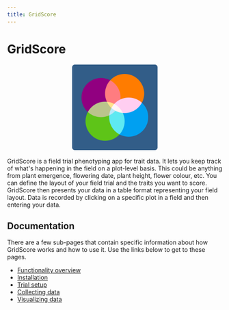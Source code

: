 ```yaml
---
title: GridScore
---
```


# GridScore

<p align="center">
  <img src="img/gridscore.svg" width="200" alt="GridScore logo">
</p>

GridScore is a field trial phenotyping app for trait data. It lets you keep track of what's happening in the field on a plot-level basis. This could be anything from plant emergence, flowering date, plant height, flower colour, etc. You can define the layout of your field trial and the traits you want to score. GridScore then presents your data in a table format representing your field layout. Data is recorded by clicking on a specific plot in a field and then entering your data.

## Documentation

There are a few sub-pages that contain specific information about how GridScore works and how to use it. Use the links below to get to these pages.

- <a href="overview.html">Functionality overview</a>
- <a href="installation.html">Installation</a>
- <a href="trial-setup.html">Trial setup</a>
- <a href="collecting-data.html">Collecting data</a>
- <a href="visualizing-data.html">Visualizing data</a>

